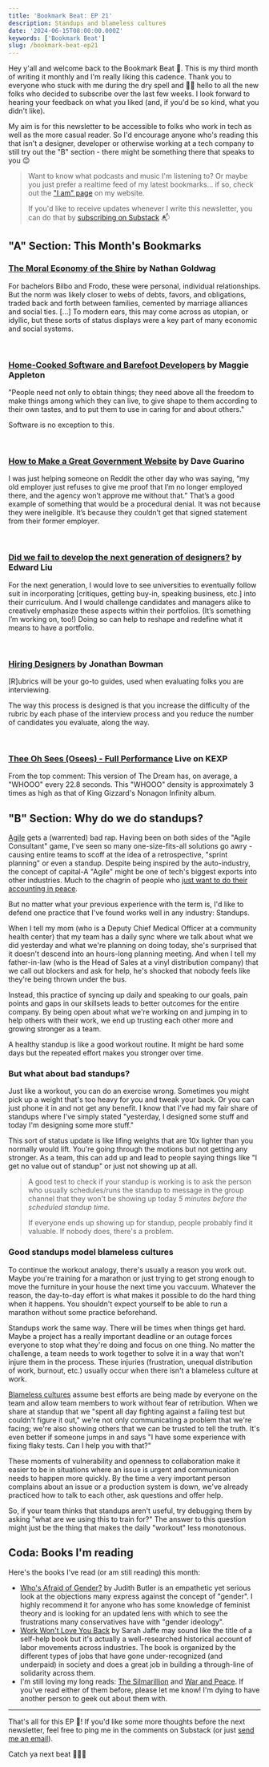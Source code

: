 ```yaml
---
title: 'Bookmark Beat: EP 21'
description: Standups and blameless cultures
date: '2024-06-15T08:00:00.000Z'
keywords: ['Bookmark Beat']
slug: /bookmark-beat-ep21
---
```


Hey y'all and welcome back to the Bookmark Beat 🥁. This is my third month of writing it monthly and I'm really liking this cadence. Thank you to everyone who stuck with me during the dry spell and 👋🏼 hello to all the new folks who decided to subscribe over the last few weeks. I look forward to hearing your feedback on what you liked (and, if you'd be so kind, what you didn't like).

My aim is for this newsletter to be accessible to folks who work in tech as well as the more casual reader. So I'd encourage anyone who's reading this that isn't a designer, developer or otherwise working at a tech company to still try out the "B" section - there might be something there that speaks to you 😉

> Want to know what podcasts and music I'm listening to? Or maybe you just prefer a realtime feed of my latest bookmarks... if so, check out the ["I am" page](/iam) on my website.
> 
> If you'd like to receive updates whenever I write this newsletter, you can do that by [subscribing on Substack](https://bookmarkbeat.substack.com/?showWelcome=true) 📬


## "A" Section: This Month's Bookmarks

### [The Moral Economy of the Shire](https://nathangoldwag.wordpress.com/2024/05/31/the-moral-economy-of-the-shire/) by Nathan Goldwag
For bachelors Bilbo and Frodo, these were personal, individual relationships. But the norm was likely closer to webs of debts, favors, and obligations, traded back and forth between families, cemented by marriage alliances and social ties. [...] To modern ears, this may come across as utopian, or idyllic, but these sorts of status displays were a key part of many economic and social systems.

<br>

### [Home-Cooked Software and Barefoot Developers](https://maggieappleton.com/home-cooked-software) by Maggie Appleton
"People need not only to obtain things; they need above all the freedom to make things among which they can live, to give shape to them according to their own tastes, and to put them to use in caring for and about others."

Software is no exception to this.

<br>

### [How to Make a Great Government Website](https://asteriskmag.com/issues/06/how-to-make-a-great-government-website) by Dave Guarino 
I was just helping someone on Reddit the other day who was saying, “my old employer just refuses to give me proof that I’m no longer employed there, and the agency won’t approve me without that.” That’s a good example of something that would be a procedural denial. It was not because they were ineligible. It’s because they couldn’t get that signed statement from their former employer.

<br>

### [Did we fail to develop the next generation of designers?](https://uxdesign.cc/did-we-fail-to-develop-the-next-generation-of-designers-001c68e0bb69) by Edward Liu
For the next generation, I would love to see universities to eventually follow suit in incorporating [critiques, getting buy-in, speaking business, etc.] into their curriculum. And I would challenge candidates and managers alike to creatively emphasize these aspects within their portfolios. (It’s something I’m working on, too!) Doing so can help to reshape and redefine what it means to have a portfolio.

<br>

### [Hiring Designers](https://jonathanbowman.substack.com/p/hiring-designers) by Jonathan Bowman
[R]ubrics will be your go-to guides, used when evaluating folks you are interviewing.

The way this process is designed is that you increase the difficulty of the rubric by each phase of the interview process and you reduce the number of candidates you evaluate, along the way.

<br>

### [Thee Oh Sees (Osees) - Full Performance](https://www.youtube.com/watch?v=FrMacbbLxuc) Live on KEXP
From the top comment: This version of The Dream has, on average, a "WHOOO" every 22.8 seconds. This "WHOOO" density is approximately 3 times as high as that of King Gizzard's Nonagon Infinity album.


## "B" Section: Why do we do standups?

[Agile](https://www.atlassian.com/agile) gets a (warrented) bad rap. Having been on both sides of the "Agile Consultant" game, I've seen so many one-size-fits-all solutions go awry - causing entire teams to scoff at the idea of a retrospective, "sprint planning" or even a standup. Despite being inspired by the auto-industry, the concept of capital-A "Agile" might be one of tech's biggest exports into other industries. Much to the chagrin of people who [just want to do their accounting in peace](https://www.quadient.com/en/blog/agile-accounting-adopting-an-agile-methodology).

But no matter what your previous experience with the term is, I'd like to defend one practice that I've found works well in any industry: Standups.

When I tell my mom (who is a Deputy Chief Medical Officer at a community health center) that my team has a daily sync where we talk about what we did yesterday and what we're planning on doing today, she's surprised that it doesn't descend into an hours-long planning meeting. And when I tell my father-in-law (who is the Head of Sales at a vinyl distribution company) that we call out blockers and ask for help, he's shocked that nobody feels like they're being thrown under the bus.

Instead, this practice of syncing up daily and speaking to our goals, pain points and gaps in our skillsets leads to better outcomes for the entire company. By being open about what we're working on and jumping in to help others with their work, we end up trusting each other more and growing stronger as a team.

A healthy standup is like a good workout routine. It might be hard some days but the repeated effort makes you stronger over time.

### But what about bad standups?

Just like a workout, you can do an exercise wrong. Sometimes you might pick up a weight that's too heavy for you and tweak your back. Or you can just phone it in and not get any benefit. I know that I've had my fair share of standups where I've simply stated "yesterday, I designed some stuff and today I'm designing some more stuff."

This sort of status update is like lifing weights that are 10x lighter than you normally would lift. You're going through the motions but not getting any stronger. As a team, this can add up and lead to people saying things like "I get no value out of standup" or just not showing up at all.

> A good test to check if your standup is working is to ask the person who usually schedules/runs the standup to message in the group channel that they won't be showing up today *5 minutes before the scheduled standup time*.
> 
> If everyone ends up showing up for standup, people probably find it valuable. If nobody does, there's a problem.

### Good standups model blameless cultures

To continue the workout analogy, there's usually a reason you work out. Maybe you're training for a marathon or just trying to get strong enough to move the furniture in your house the next time you vaccuum. Whatever the reason, the day-to-day effort is what makes it possible to do the hard thing when it happens. You shouldn't expect yourself to be able to run a marathon without some practice beforehand.

Standups work the same way. There will be times when things get hard. Maybe a project has a really important deadline or an outage forces everyone to stop what they're doing and focus on one thing. No matter the challenge, a team needs to work together to solve it in a way that won't injure them in the process. These injuries (frustration, unequal distribution of work, burnout, etc.) usually occur when there isn't a blameless culture at work.

[Blameless cultures](https://circleci.com/blog/value-of-blameless-culture/) assume best efforts are being made by everyone on the team and allow team members to work without fear of retribution. When we share at standup that we "spent all day fighting against a failing test but couldn't figure it out," we're not only communicating a problem that we're facing; we're also showing others that we can be trusted to tell the truth. It's even better if someone jumps in and says "I have some experience with fixing flaky tests. Can I help you with that?"

These moments of vulnerability and openness to collaboration make it easier to be in situations where an issue is urgent and communication needs to happen more quickly. By the time a very important person complains about an issue or a production system is down, we've already practiced how to talk to each other, ask questions and offer help.

So, if your team thinks that standups aren't useful, try debugging them by asking "what are we using this to train for?" The answer to this question might just be the thing that makes the daily "workout" less monotonous.


## Coda: Books I'm reading

Here's the books I've read (or am still reading) this month:

- [Who's Afraid of Gender?](https://us.macmillan.com/books/9780374608224/whosafraidofgender) by Judith Butler is an empathetic yet serious look at the objections many express against the concept of "gender". I highly recommend it for anyone who has some knowledge of feminist theory and is looking for an updated lens with which to see the frustrations many conservatives have with "gender ideology".
- [Work Won't Love You Back](https://workwontloveyouback.org/) by Sarah Jaffe may sound like the title of a self-help book but it's actually a well-researched historical account of labor movements across industries. The book is organized by the different types of jobs that have gone under-recognized (and underpaid) in society and does a great job in building a through-line of solidarity across them.
- I'm still loving my long reads: [The Silmarillion](https://bookshop.org/p/books/the-silmarillion-j-r-r-tolkien/7084205) and [War and Peace](https://bookshop.org/p/books/war-and-peace-penguin-classics-deluxe-edition-leo-tolstoy/18529491?ean=9780143039990). If you've read either of them before, please let me know! I'm dying to have another person to geek out about them with.

---
That's all for this EP 💽! If you'd like some more thoughts before the next newsletter, feel free to ping me in the comments on Substack (or just [send me an email](mailto:newsletters@dreamindani.com)).

Catch ya next beat 🥁😎🥁